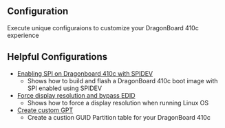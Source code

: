 ## Configuration

Execute unique configuraions to customize your DragonBoard 410c experience

## Helpful Configurations

- [Enabling SPI on Dragonboard 410c with SPIDEV](EnableSPI.md)
   - Shows how to build and flash a DragonBoard 410c boot image with SPI enabled using SPIDEV
- [Force display resolution and bypass EDID](ForceDisplayRes.md)
   - Shows how to force a display resolution when running Linux OS
- [Create custom GPT](GPT.md)
   - Create a custion GUID Partition table for your DragonBoard 410c

